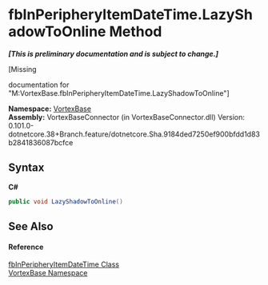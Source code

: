 # fbInPeripheryItemDateTime.LazyShadowToOnline Method 
 _**\[This is preliminary documentation and is subject to change.\]**_

\[Missing <summary> documentation for "M:VortexBase.fbInPeripheryItemDateTime.LazyShadowToOnline"\]

**Namespace:**&nbsp;<a href="N_VortexBase.md">VortexBase</a><br />**Assembly:**&nbsp;VortexBaseConnector (in VortexBaseConnector.dll) Version: 0.101.0-dotnetcore.38+Branch.feature/dotnetcore.Sha.9184ded7250ef900bfdd1d83b2841836087bcfce

## Syntax

**C#**<br />
``` C#
public void LazyShadowToOnline()
```


## See Also


#### Reference
<a href="T_VortexBase_fbInPeripheryItemDateTime.md">fbInPeripheryItemDateTime Class</a><br /><a href="N_VortexBase.md">VortexBase Namespace</a><br />